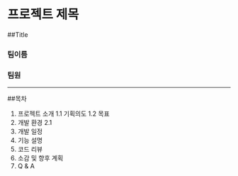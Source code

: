 프로젝트 제목
============
##Title
### 팀이름
### 팀원
***
##목차
1. 프로젝트 소개
   1.1 기획의도
   1.2 목표
2. 개발 환경
   2.1  
5. 개발 일정
6. 기능 설명
7. 코드 리뷰
8. 소감 및 향후 계획
9. Q & A





